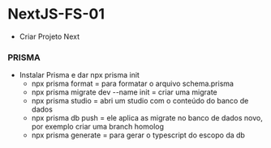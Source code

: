 # NextJS-FS-01
 
- Criar Projeto Next

### PRISMA
- Instalar Prisma e dar npx prisma init
  - npx prisma format = para formatar o arquivo schema.prisma
  - npx prisma migrate dev --name init = criar uma migrate
  - npx prisma studio = abri um studio com o conteúdo do banco de dados
  - npx prisma db push = ele aplica as migrate no banco de dados novo, por exemplo criar uma branch homolog
  - npx prisma generate = para gerar o typescript do escopo da db